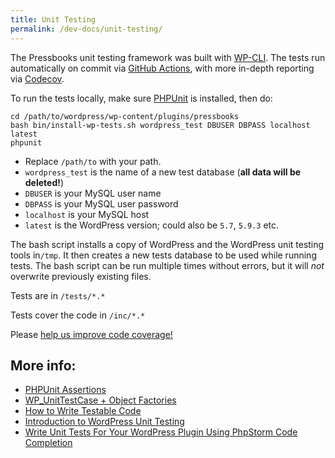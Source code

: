 ```yaml
---
title: Unit Testing
permalink: /dev-docs/unit-testing/
---
```


The Pressbooks unit testing framework was built with [WP-CLI][1]. The tests run automatically on commit via [GitHub Actions][2], with more in-depth reporting via [Codecov][3].

To run the tests locally, make sure [PHPUnit][4] is installed, then do:

    cd /path/to/wordpress/wp-content/plugins/pressbooks
    bash bin/install-wp-tests.sh wordpress_test DBUSER DBPASS localhost latest
    phpunit

- Replace `/path/to` with your path.
- `wordpress_test` is the name of a new test database (**all data will be deleted!**)
- `DBUSER` is your MySQL user name
- `DBPASS` is your MySQL user password
- `localhost` is your MySQL host
- `latest` is the WordPress version; could also be `5.7`, `5.9.3` etc.

The bash script installs a copy of WordPress and the WordPress unit testing tools in`/tmp`. It then creates a new tests database to be used while running tests. The bash script can be run multiple times without errors, but it will _not_ overwrite previously existing files.

Tests are in `/tests/*.*`

Tests cover the code in `/inc/*.*`

Please [help us improve code coverage!][3]

## More info:

- [PHPUnit Assertions][5]
- [WP_UnitTestCase + Object Factories][6]
- [How to Write Testable Code][7]
- [Introduction to WordPress Unit Testing][8]
- [Write Unit Tests For Your WordPress Plugin Using PhpStorm Code Completion][9]

[1]: https://make.wordpress.org/cli/handbook/plugin-unit-tests/
[2]: https://github.com/pressbooks/pressbooks/blob/master/.github/workflows/standards-and-tests.yml
[3]: https://app.codecov.io/gh/pressbooks/pressbooks
[4]: https://phpunit.de/
[5]: https://phpunit.readthedocs.io/en/9.5/assertions.html
[6]: https://codesymphony.co/writing-wordpress-plugin-unit-tests/#object-factories
[7]: https://code.tutsplus.com/tutorials/how-to-write-testable-and-maintainable-code-in-php--net-31726
[8]: https://carlalexander.ca/introduction-wordpress-unit-testing/
[9]: https://kizu514.com/blog/write-unit-tests-for-your-wordpress-plugin-using-phpstorm-code-completion/
